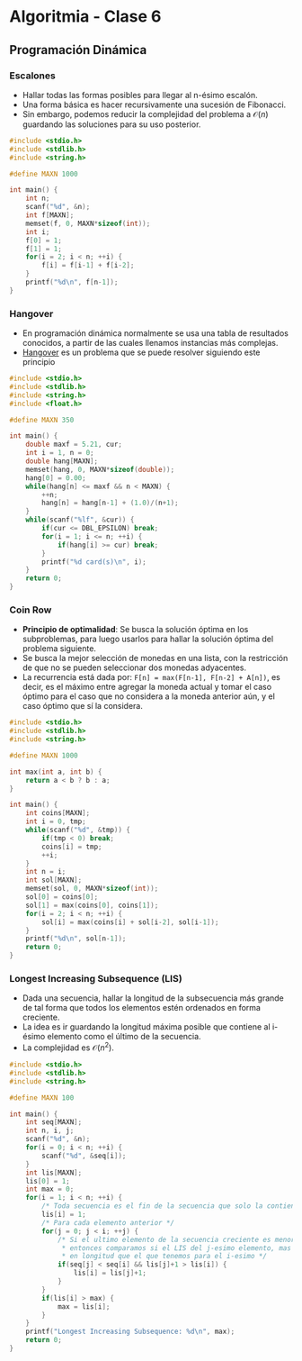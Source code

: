 Algoritmia - Clase 6
====================

Programación Dinámica
---------------------

### Escalones

-   Hallar todas las formas posibles para llegar al n-ésimo escalón.
-   Una forma básica es hacer recursivamente una sucesión de Fibonacci.
-   Sin embargo, podemos reducir la complejidad del problema a 𝒪(*n*) guardando las soluciones para su uso posterior.

``` c
#include <stdio.h>
#include <stdlib.h>
#include <string.h>

#define MAXN 1000

int main() {
    int n;
    scanf("%d", &n);
    int f[MAXN];
    memset(f, 0, MAXN*sizeof(int));
    int i;
    f[0] = 1;
    f[1] = 1;
    for(i = 2; i < n; ++i) {
        f[i] = f[i-1] + f[i-2];
    }
    printf("%d\n", f[n-1]);
}
```

### Hangover

-   En programación dinámica normalmente se usa una tabla de resultados conocidos, a partir de las cuales llenamos instancias más complejas.
-   [Hangover](http://poj.org/problem?id=1003) es un problema que se puede resolver siguiendo este principio

``` c
#include <stdio.h>
#include <stdlib.h>
#include <string.h>
#include <float.h>

#define MAXN 350

int main() {
    double maxf = 5.21, cur;
    int i = 1, n = 0;
    double hang[MAXN];
    memset(hang, 0, MAXN*sizeof(double));
    hang[0] = 0.00;
    while(hang[n] <= maxf && n < MAXN) {
        ++n;
        hang[n] = hang[n-1] + (1.0)/(n+1);
    }
    while(scanf("%lf", &cur)) {
        if(cur <= DBL_EPSILON) break;
        for(i = 1; i <= n; ++i) {
            if(hang[i] >= cur) break;
        }
        printf("%d card(s)\n", i);
    }
    return 0;
}
```

### Coin Row

-   **Principio de optimalidad**: Se busca la solución óptima en los subproblemas, para luego usarlos para hallar la solución óptima del problema siguiente.
-   Se busca la mejor selección de monedas en una lista, con la restricción de que no se pueden seleccionar dos monedas adyacentes.
-   La recurrencia está dada por: `F[n] = max(F[n-1], F[n-2] + A[n])`, es decir, es el máximo entre agregar la moneda actual y tomar el caso óptimo para el caso que no considera a la moneda anterior aún, y el caso óptimo que sí la considera.

``` c
#include <stdio.h>
#include <stdlib.h>
#include <string.h>

#define MAXN 1000

int max(int a, int b) {
    return a < b ? b : a;
}

int main() {
    int coins[MAXN];
    int i = 0, tmp;
    while(scanf("%d", &tmp)) {
        if(tmp < 0) break;
        coins[i] = tmp;
        ++i;
    }
    int n = i;
    int sol[MAXN];
    memset(sol, 0, MAXN*sizeof(int));
    sol[0] = coins[0];
    sol[1] = max(coins[0], coins[1]);
    for(i = 2; i < n; ++i) {
        sol[i] = max(coins[i] + sol[i-2], sol[i-1]);
    }
    printf("%d\n", sol[n-1]);
    return 0;
}
```

### Longest Increasing Subsequence (LIS)

-   Dada una secuencia, hallar la longitud de la subsecuencia más grande de tal forma que todos los elementos estén ordenados en forma creciente.
-   La idea es ir guardando la longitud máxima posible que contiene al i-ésimo elemento como el último de la secuencia.
-   La complejidad es 𝒪(*n*<sup>2</sup>).

``` c
#include <stdio.h>
#include <stdlib.h>
#include <string.h>

#define MAXN 100

int main() {
    int seq[MAXN];
    int n, i, j;
    scanf("%d", &n);
    for(i = 0; i < n; ++i) {
        scanf("%d", &seq[i]);
    }
    int lis[MAXN];
    lis[0] = 1;
    int max = 0;
    for(i = 1; i < n; ++i) {
        /* Toda secuencia es el fin de la secuencia que solo la contiene */
        lis[i] = 1;
        /* Para cada elemento anterior */
        for(j = 0; j < i; ++j) {
            /* Si el ultimo elemento de la secuencia creciente es menor que el elemento actual,
             * entonces comparamos si el LIS del j-esimo elemento, mas el nuevo elemento, es mayor
             * en longitud que el que tenemos para el i-esimo */
            if(seq[j] < seq[i] && lis[j]+1 > lis[i]) {
                lis[i] = lis[j]+1;
            }
        }
        if(lis[i] > max) {
            max = lis[i];
        }
    }
    printf("Longest Increasing Subsequence: %d\n", max);
    return 0;
}
```
